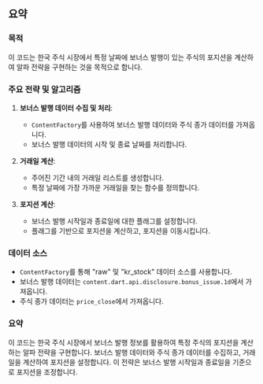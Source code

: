 ## 요약

### 목적
이 코드는 한국 주식 시장에서 특정 날짜에 보너스 발행이 있는 주식의 포지션을 계산하여 알파 전략을 구현하는 것을 목적으로 합니다.

### 주요 전략 및 알고리즘
1. **보너스 발행 데이터 수집 및 처리**:
   - `ContentFactory`를 사용하여 보너스 발행 데이터와 주식 종가 데이터를 가져옵니다.
   - 보너스 발행 데이터의 시작 및 종료 날짜를 처리합니다.

2. **거래일 계산**:
   - 주어진 기간 내의 거래일 리스트를 생성합니다.
   - 특정 날짜에 가장 가까운 거래일을 찾는 함수를 정의합니다.

3. **포지션 계산**:
   - 보너스 발행 시작일과 종료일에 대한 플래그를 설정합니다.
   - 플래그를 기반으로 포지션을 계산하고, 포지션을 이동시킵니다.

### 데이터 소스
- `ContentFactory`를 통해 "raw" 및 "kr_stock" 데이터 소스를 사용합니다.
- 보너스 발행 데이터는 `content.dart.api.disclosure.bonus_issue.1d`에서 가져옵니다.
- 주식 종가 데이터는 `price_close`에서 가져옵니다.

### 요약
이 코드는 한국 주식 시장에서 보너스 발행 정보를 활용하여 특정 주식의 포지션을 계산하는 알파 전략을 구현합니다. 보너스 발행 데이터와 주식 종가 데이터를 수집하고, 거래일을 계산하여 포지션을 설정합니다. 이 전략은 보너스 발행 시작일과 종료일을 기준으로 포지션을 조정합니다.